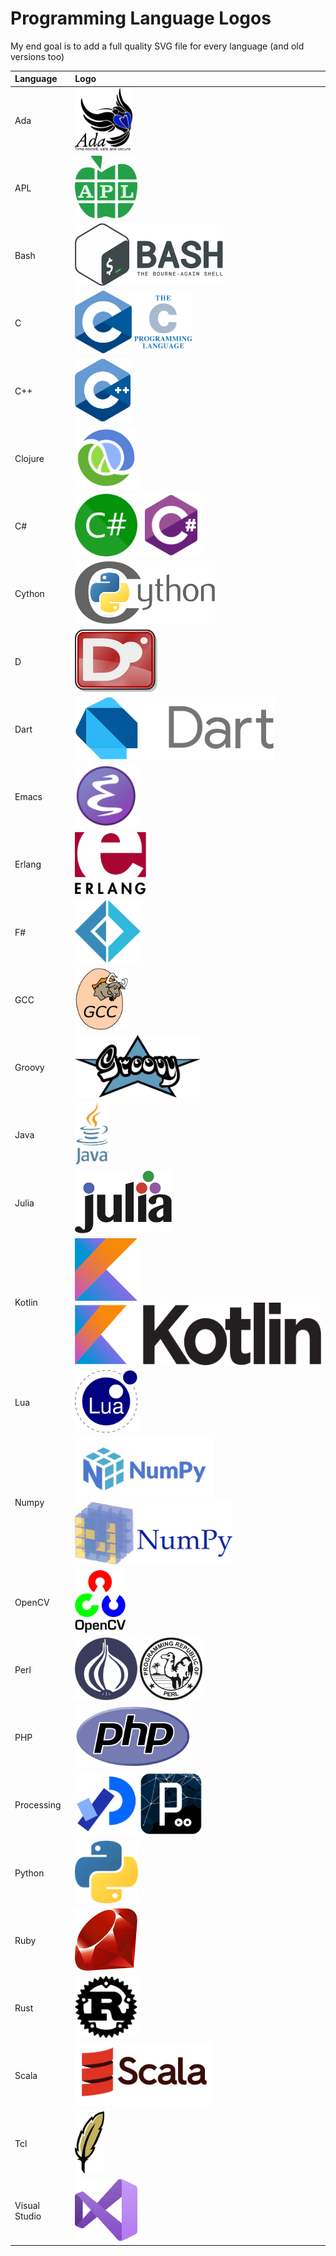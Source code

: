 # Programming Language Logos

My end goal is to add a full quality SVG file for every language (and old versions too)

|Language|Logo|
|:--|:--|
|Ada|<img src="/src/ada.svg" style="height: 100px;"/>|
|APL|<img src="/src/apl.svg" style="height: 100px;"/>|
|Bash|<img src="/src/bash.svg" style="height: 100px;"/>|
|C|<img src="/src/c.svg" style="height: 100px;"/> <img src="/src/c_full.svg" style="height: 100px;"/>|
|C++|<img src="/src/cpp.svg" style="height: 100px;"/>|
|Clojure|<img src="/src/clojure.svg" style="height: 100px;"/>|
|C#|<img src="/src/cs_wordmark.svg" style="height: 100px;"/> <img src="/src/csharp.svg" style="height: 100px;"/>|
|Cython|<img src="/src/cython.svg" style="height: 100px;"/>|
|D|<img src="/src/d.svg" style="height: 100px;"/>|
|Dart|<img src="/src/dart.svg" style="height: 100px;"/>|
|Emacs|<img src="/src/emacs.svg" style="height: 100px;"/>|
|Erlang|<img src="/src/erlang.svg" style="height: 100px;"/>|
|F#|<img src="/src/fsharp.svg" style="height: 100px;"/>|
|GCC|<img src="/src/gcc.svg" style="height: 100px;"/>|
|Groovy|<img src="/src/groovy.svg" style="height: 100px;"/>|
|Java|<img src="/src/java.svg" style="height: 100px;"/>|
|Julia|<img src="/src/julia.svg" style="height: 100px;"/>|
|Kotlin|<img src="/src/kotlin.svg" style="height: 100px;"/> <img src="/src/kotlin_full.svg" style="height: 100px;"/>|
|Lua|<img src="/src/lua.svg" style="height: 100px;"/>|
|Numpy|<img src="/src/numpy.svg" style="height: 100px;"/> <img src="/src/numpy_old.svg" style="height: 100px;"/>|
|OpenCV|<img src="/src/opencv.svg" style="height: 100px;"/>|
|Perl|<img src="/src/perl_onion.svg" style="height: 100px;"/> <img src="/src/perl_republic.svg" style="height: 100px;"/>|
|PHP|<img src="/src/php.svg" style="height: 100px;"/>|
|Processing|<img src="/src/processing_4.svg" style="height: 100px;"/> <img src="/src/processing_old.svg" style="height: 100px;"/>|
|Python|<img src="/src/python.svg" style="height: 100px;"/>|
|Ruby|<img src="/src/ruby.svg" style="height: 100px;"/>|
|Rust|<img src="/src/rust_black.svg" style="height: 100px;"/>|
|Scala|<img src="/src/scala_full.svg" style="height: 100px;"/>|
|Tcl|<img src="/src/tcl.svg" style="height: 100px;"/>|
|Visual Studio|<img src="/src/visual_studio_2019.svg" style="height: 100px;"/>|
